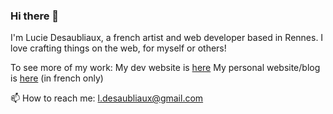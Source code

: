 ### Hi there 👋

I'm Lucie Desaubliaux, a french artist and web developer based in Rennes.
I love crafting things on the web, for myself or others!

To see more of my work:
My dev website is [here](https://pquod.github.io/dev_portfolio/)
My personal website/blog is [here](https://luciedesaubliaux.fr) (in french only)

📫 How to reach me: l.desaubliaux@gmail.com

